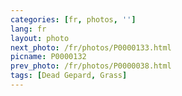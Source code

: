 ```yaml
---
categories: [fr, photos, '']
lang: fr
layout: photo
next_photo: /fr/photos/P0000133.html
picname: P0000132
prev_photo: /fr/photos/P0000038.html
tags: [Dead Gepard, Grass]
---
```

